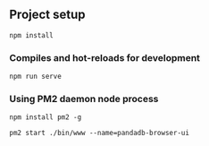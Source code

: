 ## Project setup
```
npm install
```

### Compiles and hot-reloads for development
```
npm run serve
```

### Using PM2 daemon node process
```
npm install pm2 -g

pm2 start ./bin/www --name=pandadb-browser-ui
```
